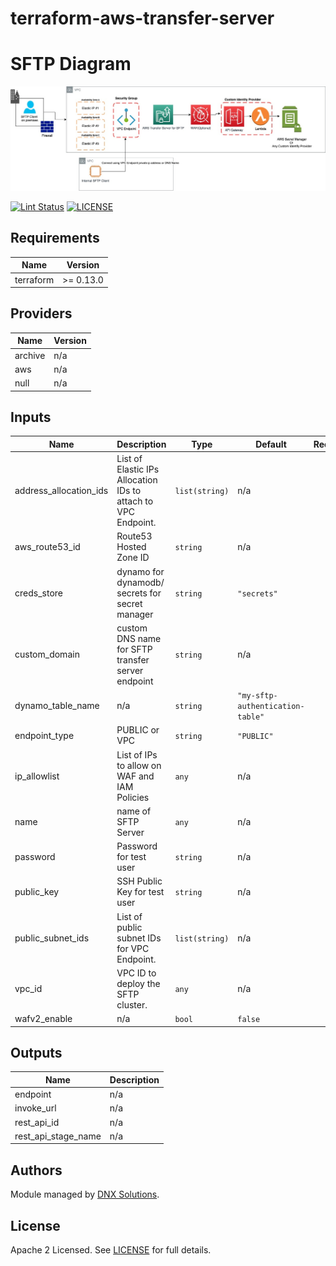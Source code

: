 # terraform-aws-transfer-server

# SFTP Diagram

![image](Docs/SFTP-HLD.jpg)

[![Lint Status](https://github.com/DNXLabs/terraform-aws-transfer-server/workflows/Lint/badge.svg)](https://github.com/DNXLabs/terraform-aws-transfer-server/actions)
[![LICENSE](https://img.shields.io/github/license/DNXLabs/terraform-aws-transfer-server)](https://github.com/DNXLabs/terraform-aws-transfer-server/blob/master/LICENSE)

<!--- BEGIN_TF_DOCS --->

## Requirements

| Name | Version |
|------|---------|
| terraform | >= 0.13.0 |

## Providers

| Name | Version |
|------|---------|
| archive | n/a |
| aws | n/a |
| null | n/a |

## Inputs

| Name | Description | Type | Default | Required |
|------|-------------|------|---------|:--------:|
| address\_allocation\_ids | List of Elastic IPs Allocation IDs to attach to VPC Endpoint. | `list(string)` | n/a | yes |
| aws\_route53\_id | Route53 Hosted Zone ID | `string` | n/a | yes |
| creds\_store | dynamo for dynamodb/ secrets for secret manager | `string` | `"secrets"` | no |
| custom\_domain | custom DNS name for SFTP transfer server endpoint | `string` | n/a | yes |
| dynamo\_table\_name | n/a | `string` | `"my-sftp-authentication-table"` | no |
| endpoint\_type | PUBLIC or VPC | `string` | `"PUBLIC"` | no |
| ip\_allowlist | List of IPs to allow on WAF and IAM Policies | `any` | n/a | yes |
| name | name of SFTP Server | `any` | n/a | yes |
| password | Password for test user | `string` | n/a | yes |
| public\_key | SSH Public Key for test user | `string` | n/a | yes |
| public\_subnet\_ids | List of public subnet IDs for VPC Endpoint. | `list(string)` | n/a | yes |
| vpc\_id | VPC ID to deploy the SFTP cluster. | `any` | n/a | yes |
| wafv2\_enable | n/a | `bool` | `false` | no |

## Outputs

| Name | Description |
|------|-------------|
| endpoint | n/a |
| invoke\_url | n/a |
| rest\_api\_id | n/a |
| rest\_api\_stage\_name | n/a |

<!--- END_TF_DOCS --->

## Authors

Module managed by [DNX Solutions](https://github.com/DNXLabs).

## License

Apache 2 Licensed. See [LICENSE](https://github.com/DNXLabs/terraform-aws-transfer-server/blob/master/LICENSE) for full details.